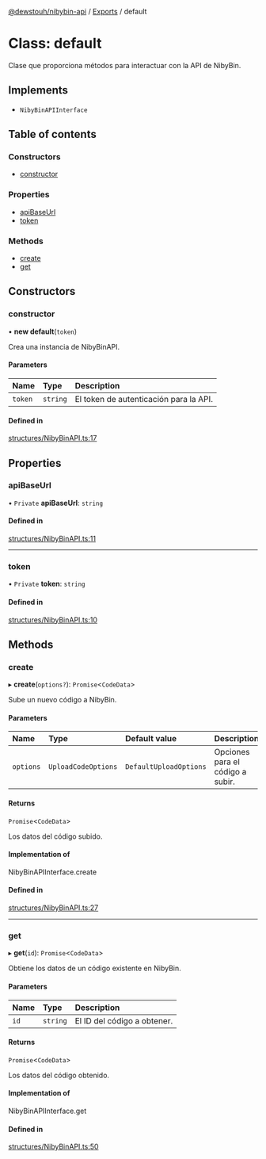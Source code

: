 [@dewstouh/nibybin-api](../README.md) / [Exports](../modules.md) / default

# Class: default

Clase que proporciona métodos para interactuar con la API de NibyBin.

## Implements

- `NibyBinAPIInterface`

## Table of contents

### Constructors

- [constructor](default.md#constructor)

### Properties

- [apiBaseUrl](default.md#apibaseurl)
- [token](default.md#token)

### Methods

- [create](default.md#create)
- [get](default.md#get)

## Constructors

### constructor

• **new default**(`token`)

Crea una instancia de NibyBinAPI.

#### Parameters

| Name | Type | Description |
| :------ | :------ | :------ |
| `token` | `string` | El token de autenticación para la API. |

#### Defined in

[structures/NibyBinAPI.ts:17](https://github.com/El-Mundo-de-Niby/nibybin-api/blob/e653072/src/structures/NibyBinAPI.ts#L17)

## Properties

### apiBaseUrl

• `Private` **apiBaseUrl**: `string`

#### Defined in

[structures/NibyBinAPI.ts:11](https://github.com/El-Mundo-de-Niby/nibybin-api/blob/e653072/src/structures/NibyBinAPI.ts#L11)

___

### token

• `Private` **token**: `string`

#### Defined in

[structures/NibyBinAPI.ts:10](https://github.com/El-Mundo-de-Niby/nibybin-api/blob/e653072/src/structures/NibyBinAPI.ts#L10)

## Methods

### create

▸ **create**(`options?`): `Promise`<`CodeData`\>

Sube un nuevo código a NibyBin.

#### Parameters

| Name | Type | Default value | Description |
| :------ | :------ | :------ | :------ |
| `options` | `UploadCodeOptions` | `DefaultUploadOptions` | Opciones para el código a subir. |

#### Returns

`Promise`<`CodeData`\>

Los datos del código subido.

#### Implementation of

NibyBinAPIInterface.create

#### Defined in

[structures/NibyBinAPI.ts:27](https://github.com/El-Mundo-de-Niby/nibybin-api/blob/e653072/src/structures/NibyBinAPI.ts#L27)

___

### get

▸ **get**(`id`): `Promise`<`CodeData`\>

Obtiene los datos de un código existente en NibyBin.

#### Parameters

| Name | Type | Description |
| :------ | :------ | :------ |
| `id` | `string` | El ID del código a obtener. |

#### Returns

`Promise`<`CodeData`\>

Los datos del código obtenido.

#### Implementation of

NibyBinAPIInterface.get

#### Defined in

[structures/NibyBinAPI.ts:50](https://github.com/El-Mundo-de-Niby/nibybin-api/blob/e653072/src/structures/NibyBinAPI.ts#L50)
